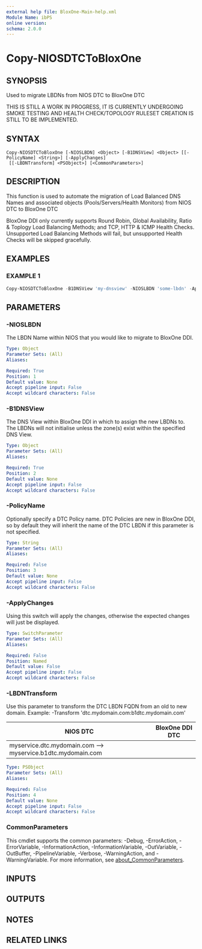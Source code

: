 ```yaml
---
external help file: BloxOne-Main-help.xml
Module Name: ibPS
online version:
schema: 2.0.0
---
```


# Copy-NIOSDTCToBloxOne

## SYNOPSIS
Used to migrate LBDNs from NIOS DTC to BloxOne DTC

THIS IS STILL A WORK IN PROGRESS, IT IS CURRENTLY UNDERGOING SMOKE TESTING AND HEALTH CHECK/TOPOLOGY RULESET CREATION IS STILL TO BE IMPLEMENTED.

## SYNTAX

```
Copy-NIOSDTCToBloxOne [-NIOSLBDN] <Object> [-B1DNSView] <Object> [[-PolicyName] <String>] [-ApplyChanges]
 [[-LBDNTransform] <PSObject>] [<CommonParameters>]
```

## DESCRIPTION
This function is used to automate the migration of Load Balanced DNS Names and associated objects (Pools/Servers/Health Monitors) from NIOS DTC to BloxOne DTC

BloxOne DDI only currently supports Round Robin, Global Availability, Ratio & Toplogy Load Balancing Methods; and TCP, HTTP & ICMP Health Checks.
Unsupported Load Balancing Methods will fail, but unsupported Health Checks will be skipped gracefully.

## EXAMPLES

### EXAMPLE 1
```powershell
Copy-NIOSDTCToBloxOne -B1DNSView 'my-dnsview' -NIOSLBDN 'some-lbdn' -ApplyChanges
```

## PARAMETERS

### -NIOSLBDN
The LBDN Name within NIOS that you would like to migrate to BloxOne DDI.

```yaml
Type: Object
Parameter Sets: (All)
Aliases:

Required: True
Position: 1
Default value: None
Accept pipeline input: False
Accept wildcard characters: False
```

### -B1DNSView
The DNS View within BloxOne DDI in which to assign the new LBDNs to.
The LBDNs will not initialise unless the zone(s) exist within the specified DNS View.

```yaml
Type: Object
Parameter Sets: (All)
Aliases:

Required: True
Position: 2
Default value: None
Accept pipeline input: False
Accept wildcard characters: False
```

### -PolicyName
Optionally specify a DTC Policy name.
DTC Policies are new in BloxOne DDI, so by default they will inherit the name of the DTC LBDN if this parameter is not specified.

```yaml
Type: String
Parameter Sets: (All)
Aliases:

Required: False
Position: 3
Default value: None
Accept pipeline input: False
Accept wildcard characters: False
```

### -ApplyChanges
Using this switch will apply the changes, otherwise the expected changes will just be displayed.

```yaml
Type: SwitchParameter
Parameter Sets: (All)
Aliases:

Required: False
Position: Named
Default value: False
Accept pipeline input: False
Accept wildcard characters: False
```

### -LBDNTransform
Use this parameter to transform the DTC LBDN FQDN from an old to new domain.
Example: -Transform 'dtc.mydomain.com:b1dtc.mydomain.com'

|           NIOS DTC          |        BloxOne DDI DTC        |
|-----------------------------|-------------------------------|
| myservice.dtc.mydomain.com --\> myservice.b1dtc.mydomain.com |

```yaml
Type: PSObject
Parameter Sets: (All)
Aliases:

Required: False
Position: 4
Default value: None
Accept pipeline input: False
Accept wildcard characters: False
```

### CommonParameters
This cmdlet supports the common parameters: -Debug, -ErrorAction, -ErrorVariable, -InformationAction, -InformationVariable, -OutVariable, -OutBuffer, -PipelineVariable, -Verbose, -WarningAction, and -WarningVariable. For more information, see [about_CommonParameters](http://go.microsoft.com/fwlink/?LinkID=113216).

## INPUTS

## OUTPUTS

## NOTES

## RELATED LINKS
